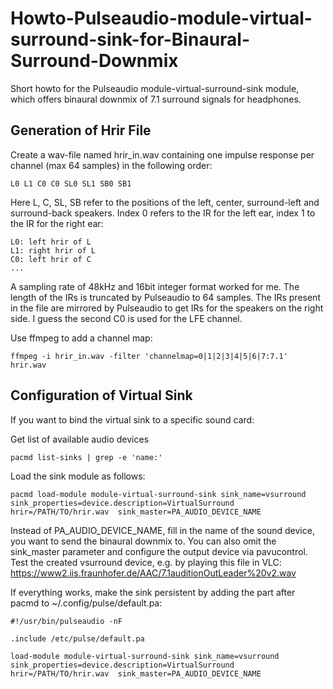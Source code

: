 # Howto-Pulseaudio-module-virtual-surround-sink-for-Binaural-Surround-Downmix
Short howto for the Pulseaudio module-virtual-surround-sink module, which offers binaural downmix of 7.1 surround signals for headphones.

## Generation of Hrir File
Create a wav-file named hrir_in.wav containing one impulse response per channel (max 64 samples) in the following order:
```
L0 L1 C0 C0 SL0 SL1 SB0 SB1
```
Here L, C, SL, SB refer to the positions of the left, center, surround-left and surround-back speakers. 
Index 0 refers to the IR for the left ear, index 1 to the IR for the right ear:
```
L0: left hrir of L
L1: right hrir of L
C0: left hrir of C
...
```
A sampling rate of 48kHz and 16bit integer format worked for me. The length of the IRs is truncated by Pulseaudio to 64 samples. The IRs present in the file are mirrored by Pulseaudio to get IRs for the speakers on the right side. I guess the second C0 is used for the LFE channel.

Use ffmpeg to add a channel map:
```
ffmpeg -i hrir_in.wav -filter 'channelmap=0|1|2|3|4|5|6|7:7.1' hrir.wav
```

## Configuration of Virtual Sink

If you want to bind the virtual sink to a specific sound card:

Get list of available audio devices
```
pacmd list-sinks | grep -e 'name:'
 ```
Load the sink module as follows:
```
pacmd load-module module-virtual-surround-sink sink_name=vsurround sink_properties=device.description=VirtualSurround hrir=/PATH/TO/hrir.wav  sink_master=PA_AUDIO_DEVICE_NAME
```
Instead of PA_AUDIO_DEVICE_NAME, fill in the name of the sound device, you want to send the binaural downmix to. You can also omit the sink_master parameter and configure the output device via pavucontrol. Test the created vsurround device, e.g. by playing this file in VLC: https://www2.iis.fraunhofer.de/AAC/7.1auditionOutLeader%20v2.wav

If everything works, make the sink persistent by adding the part after pacmd to ~/.config/pulse/default.pa:
```
#!/usr/bin/pulseaudio -nF

.include /etc/pulse/default.pa

load-module module-virtual-surround-sink sink_name=vsurround sink_properties=device.description=VirtualSurround hrir=/PATH/TO/hrir.wav  sink_master=PA_AUDIO_DEVICE_NAME
```
